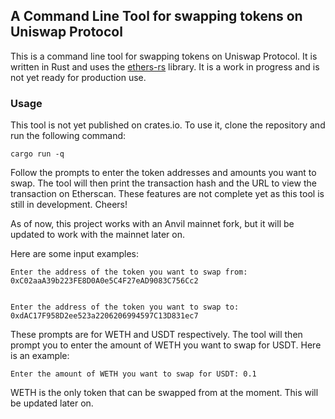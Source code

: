 ## A Command Line Tool for swapping tokens on Uniswap Protocol
This is a command line tool for swapping tokens on Uniswap Protocol. It is written in Rust and uses the [ethers-rs](https://github.com/gakonst/ethers-rs) library. It is a work in progress and is not yet ready for production use.

### Usage
This tool is not yet published on crates.io. To use it, clone the repository and run the following command:
```
cargo run -q
```
Follow the prompts to enter the token addresses and amounts you want to swap. The tool will then print the transaction hash and the URL to view the transaction on Etherscan. These features are not complete yet as this tool is still in development.
Cheers!

As of now, this project works with an Anvil mainnet fork, but it will be updated to work with the mainnet later on.

Here are some input examples:
```
Enter the address of the token you want to swap from: 
0xC02aaA39b223FE8D0A0e5C4F27eAD9083C756Cc2


Enter the address of the token you want to swap to: 0xdAC17F958D2ee523a2206206994597C13D831ec7
```

These prompts are for WETH and USDT respectively. The tool will then prompt you to enter the amount of WETH you want to swap for USDT. Here is an example:
```
Enter the amount of WETH you want to swap for USDT: 0.1
```

WETH is the only token that can be swapped from at the moment. This will be updated later on.
```